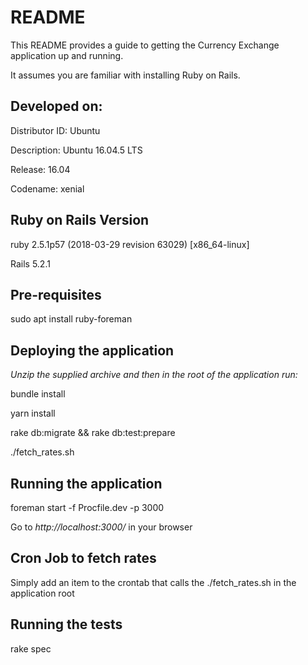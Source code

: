 # README

This README provides a guide to getting the Currency Exchange application up and running.

It assumes you are familiar with installing Ruby on Rails. 

## Developed on:

Distributor ID:	Ubuntu

Description:	Ubuntu 16.04.5 LTS

Release:	16.04

Codename:	xenial

## Ruby on Rails Version

ruby 2.5.1p57 (2018-03-29 revision 63029) [x86_64-linux]

Rails 5.2.1

## Pre-requisites

sudo apt install ruby-foreman

## Deploying the application

_Unzip the supplied archive and then in the root of the application run:_

bundle install

yarn install

rake db:migrate && rake db:test:prepare

./fetch_rates.sh

## Running the application

foreman start -f Procfile.dev -p 3000

Go to _http://localhost:3000/_ in your browser

## Cron Job to fetch rates

Simply add an item to the crontab that calls the ./fetch_rates.sh in the application root 

## Running the tests

rake spec
